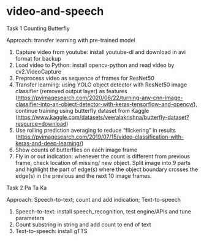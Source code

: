 # video-and-speech

Task 1 Counting Butterfly

Approach: transfer learning with pre-trained model 

1. Capture video from youtube: install youtube-dl and download in avi format for backup
2. Load video to Python: install opencv-python and read video by cv2.VideoCapture
3. Preprocess video as sequence of frames for ResNet50
4. Transfer learning: using YOLO object detector with ResNet50 image classifier (removed output layer) as features (https://pyimagesearch.com/2020/06/22/turning-any-cnn-image-classifier-into-an-object-detector-with-keras-tensorflow-and-opencv/), continue training using butterfly dataset from Kaggle (https://www.kaggle.com/datasets/veeralakrishna/butterfly-dataset?resource=download)
5. Use rolling prediction averaging to reduce “flickering” in results (https://pyimagesearch.com/2019/07/15/video-classification-with-keras-and-deep-learning/)
6. Show counts of butterflies on each image frame
7. Fly in or out indication: whenever the count is different from previous frame, check location of missing/ new object. Split image into 9 parts and highlight the part of edge(s) where the object boundary crosses the edge(s) in the previous and the next 10 image frames.

Task 2 Pa Ta Ka

Approach: Speech-to-text; count and add indication; Text-to-speech

1. Speech-to-text: install speech_recognition, test engine/APIs and tune parameters
2. Count substring in string and add count to end of text
3. Text-to-speech: install gTTS 
